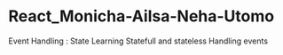 # React_Monicha-Ailsa-Neha-Utomo

Event Handling :
State Learning
Statefull and stateless
Handling events
